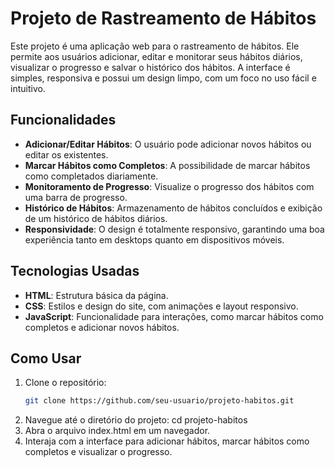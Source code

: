 # Projeto de Rastreamento de Hábitos

Este projeto é uma aplicação web para o rastreamento de hábitos. Ele permite aos usuários adicionar, editar e monitorar seus hábitos diários, visualizar o progresso e salvar o histórico dos hábitos. A interface é simples, responsiva e possui um design limpo, com um foco no uso fácil e intuitivo.

## Funcionalidades

- **Adicionar/Editar Hábitos**: O usuário pode adicionar novos hábitos ou editar os existentes.
- **Marcar Hábitos como Completos**: A possibilidade de marcar hábitos como completados diariamente.
- **Monitoramento de Progresso**: Visualize o progresso dos hábitos com uma barra de progresso.
- **Histórico de Hábitos**: Armazenamento de hábitos concluídos e exibição de um histórico de hábitos diários.
- **Responsividade**: O design é totalmente responsivo, garantindo uma boa experiência tanto em desktops quanto em dispositivos móveis.

## Tecnologias Usadas

- **HTML**: Estrutura básica da página.
- **CSS**: Estilos e design do site, com animações e layout responsivo.
- **JavaScript**: Funcionalidade para interações, como marcar hábitos como completos e adicionar novos hábitos.

## Como Usar

1. Clone o repositório:
   ```bash
   git clone https://github.com/seu-usuario/projeto-habitos.git
2. Navegue até o diretório do projeto:
cd projeto-habitos
3. Abra o arquivo index.html em um navegador.
4. Interaja com a interface para adicionar hábitos, marcar hábitos como completos e visualizar o progresso.
